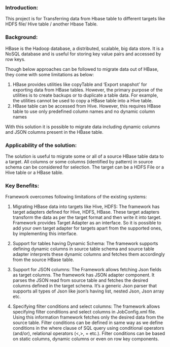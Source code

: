 ### **Introduction:**

This project is for Transferring data from Hbase table to different targets like HDFS file/ Hive table / another Hbase Table. 

### **Background:**

HBase is the Hadoop database, a distributed, scalable, big data store. It is a NoSQL database and is useful for storing key value pairs and accessed by row keys. 

Though below approaches can be followed to migrate data out of HBase, they come with some limitations as below:

1.	HBase provides utilities like copyTable and ‘Export snapshot’ for exporting data from HBase tables. However, the primary purpose of the utilities is to create backups or to duplicate a table data. For example, the utilities cannot be used to copy a HBase table into a Hive table. 
2.	HBase table can be accessed from Hive. However, this requires HBase table to use only predefined column names and no dynamic column names

With this solution it is possible to migrate data including dynamic columns and JSON columns present in the HBase table.


### **Applicability of the solution:**

The solution is useful to migrate some or all of a source HBase table data to a target. All columns or some columns (identified by pattern) in source schema can be considered for selection. The target can be a HDFS File or a Hive table or a HBase table.

### **Key Benefits:**

Framework overcomes following limitations of the existing systems:

1.  Migrating HBase data into targets like Hive, HDFS:
The framework has target adapters defined for Hive, HDFS, HBase. These target adapters transform the data as per the target format and then write it into target. Framework provides Target Adapter as an interface. So it is possible to add your own target adapter for targets apart from the supported ones, by implementing this interface.

2.	Support for tables having Dynamic Schema: 
The framework supports defining dynamic columns in source table schema and source table adapter interprets these dynamic columns and fetches them accordingly from the source HBase table.

3.	Support for JSON columns: 
The Framework allows fetching Json fields as target columns. 
The framework has JSON adapter component. It parses the JSON read from source table and fetches the desired columns defined in the target schema. It’s a generic Json parser that supports all types of Json like json’s having list, nested Json, Json array etc.

4.	Specifying filter conditions and select columns:
The framework allows specifying filter conditions and select columns in JobConfig.xml file. Using this information framework fetches only the desired data from the source table. Filter conditions can be defined in same way as we define conditions in the where clause of SQL query using conditional operators (and/or), relational operators (<,>, = etc.). Filter conditions can be based on static columns, dynamic columns or even on row key components.